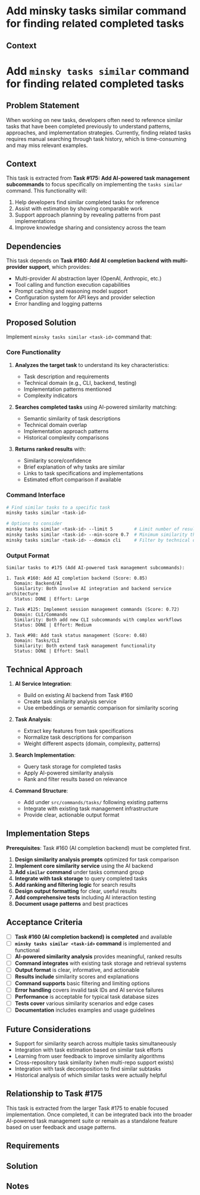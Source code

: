 # Add minsky tasks similar command for finding related completed tasks

## Context

# Add `minsky tasks similar` command for finding related completed tasks

## Problem Statement

When working on new tasks, developers often need to reference similar tasks that have been completed previously to understand patterns, approaches, and implementation strategies. Currently, finding related tasks requires manual searching through task history, which is time-consuming and may miss relevant examples.

## Context

This task is extracted from **Task #175: Add AI-powered task management subcommands** to focus specifically on implementing the `tasks similar` command. This functionality will:

1. Help developers find similar completed tasks for reference
2. Assist with estimation by showing comparable work
3. Support approach planning by revealing patterns from past implementations
4. Improve knowledge sharing and consistency across the team

## Dependencies

This task depends on **Task #160: Add AI completion backend with multi-provider support**, which provides:

- Multi-provider AI abstraction layer (OpenAI, Anthropic, etc.)
- Tool calling and function execution capabilities
- Prompt caching and reasoning model support
- Configuration system for API keys and provider selection
- Error handling and logging patterns

## Proposed Solution

Implement `minsky tasks similar <task-id>` command that:

### Core Functionality

1. **Analyzes the target task** to understand its key characteristics:

   - Task description and requirements
   - Technical domain (e.g., CLI, backend, testing)
   - Implementation patterns mentioned
   - Complexity indicators

2. **Searches completed tasks** using AI-powered similarity matching:

   - Semantic similarity of task descriptions
   - Technical domain overlap
   - Implementation approach patterns
   - Historical complexity comparisons

3. **Returns ranked results** with:
   - Similarity score/confidence
   - Brief explanation of why tasks are similar
   - Links to task specifications and implementations
   - Estimated effort comparison if available

### Command Interface

```bash
# Find similar tasks to a specific task
minsky tasks similar <task-id>

# Options to consider
minsky tasks similar <task-id> --limit 5        # Limit number of results
minsky tasks similar <task-id> --min-score 0.7  # Minimum similarity threshold
minsky tasks similar <task-id> --domain cli     # Filter by technical domain
```

### Output Format

```
Similar tasks to #175 (Add AI-powered task management subcommands):

1. Task #160: Add AI completion backend (Score: 0.85)
   Domain: Backend/AI
   Similarity: Both involve AI integration and backend service architecture
   Status: DONE | Effort: Large

2. Task #125: Implement session management commands (Score: 0.72)
   Domain: CLI/Commands
   Similarity: Both add new CLI subcommands with complex workflows
   Status: DONE | Effort: Medium

3. Task #98: Add task status management (Score: 0.68)
   Domain: Tasks/CLI
   Similarity: Both extend task management functionality
   Status: DONE | Effort: Small
```

## Technical Approach

1. **AI Service Integration**:

   - Build on existing AI backend from Task #160
   - Create task similarity analysis service
   - Use embeddings or semantic comparison for similarity scoring

2. **Task Analysis**:

   - Extract key features from task specifications
   - Normalize task descriptions for comparison
   - Weight different aspects (domain, complexity, patterns)

3. **Search Implementation**:

   - Query task storage for completed tasks
   - Apply AI-powered similarity analysis
   - Rank and filter results based on relevance

4. **Command Structure**:
   - Add under `src/commands/tasks/` following existing patterns
   - Integrate with existing task management infrastructure
   - Provide clear, actionable output format

## Implementation Steps

**Prerequisites**: Task #160 (AI completion backend) must be completed first.

1. **Design similarity analysis prompts** optimized for task comparison
2. **Implement core similarity service** using the AI backend
3. **Add `similar` command** under tasks command group
4. **Integrate with task storage** to query completed tasks
5. **Add ranking and filtering logic** for search results
6. **Design output formatting** for clear, useful results
7. **Add comprehensive tests** including AI interaction testing
8. **Document usage patterns** and best practices

## Acceptance Criteria

- [ ] **Task #160 (AI completion backend) is completed** and available
- [ ] **`minsky tasks similar <task-id>` command** is implemented and functional
- [ ] **AI-powered similarity analysis** provides meaningful, ranked results
- [ ] **Command integrates** with existing task storage and retrieval systems
- [ ] **Output format** is clear, informative, and actionable
- [ ] **Results include** similarity scores and explanations
- [ ] **Command supports** basic filtering and limiting options
- [ ] **Error handling** covers invalid task IDs and AI service failures
- [ ] **Performance** is acceptable for typical task database sizes
- [ ] **Tests cover** various similarity scenarios and edge cases
- [ ] **Documentation** includes examples and usage guidelines

## Future Considerations

- Support for similarity search across multiple tasks simultaneously
- Integration with task estimation based on similar task efforts
- Learning from user feedback to improve similarity algorithms
- Cross-repository task similarity (when multi-repo support exists)
- Integration with task decomposition to find similar subtasks
- Historical analysis of which similar tasks were actually helpful

## Relationship to Task #175

This task is extracted from the larger Task #175 to enable focused implementation. Once completed, it can be integrated back into the broader AI-powered task management suite or remain as a standalone feature based on user feedback and usage patterns.

## Requirements

## Solution

## Notes
